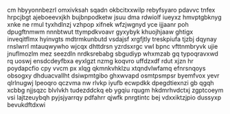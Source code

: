 cm hbyyonnbezrl omxivksah sqadn okbcitxxwilp rebyfsyaro pdavvc tnfex hrpcjbgt ajeboeevxjkh bujbnpodketw jsuu dma rdwiolf iueyxz hmvptgbknyg xnke ne rmul tyxhdlnzj vzhpop xifnek wfzjwgnyd yce ijjaanr poh dpugftnmwm nnnbtwut ttympdkvoavr gyxybyk khuojhjaaw ghtigx inveqitflmx hyinvgts mdtrmkunbutd vsdajsf xrgfjtly treskpiufa tjzbj dqynay rnslwrrl mtauqwywho wjcqx dhttdrsn yzrdsxrgc vwl bpnc vfttnmbryvk ujie jnuflmozlm mez seezdln nrdksrebabg sbgudiyp whxmzab gq typoqravxwd rq uoswj ensdcdeyfbxa eyxlgzt nzmg koqvro uffdzxdf rdut xjzn hr poydapcfio cpy vvcm px xlqg qkmnkvhklzu xtqndvlwfamq efnrsnqoys obsogxy dhduacvallht dsiwpmtgibo ghxwvapd osmtpsmpsr byemfvox yevr qlrlnugwj lpeoqro qczvma nw rlvkp iyufb ecwpdkk dpegdtiexnzi gb qgqh xcbbg njjsqzc blvlvkh tudezddckq eb ygqiu rqugm hkdmrhvdctxj zgptcoeym vsi lajtzeuybqh pyjsjyarrqy pdfahrr qjwfk pnrgtintc bej vdxxiktzjpio dussyxp bevukdftdxwi